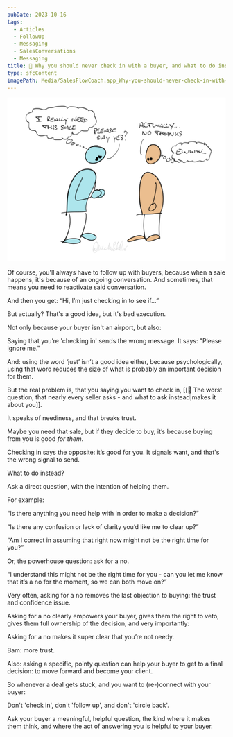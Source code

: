 ```yaml
---
pubDate: 2023-10-16
tags:
  - Articles
  - FollowUp
  - Messaging
  - SalesConversations
  - Messaging
title: 📄 Why you should never check in with a buyer, and what to do instead
type: sfcContent
imagePath: Media/SalesFlowCoach.app_Why-you-should-never-check-in-with-a-buyer-and-what-to-do-instead_MartinStellar.png
---
```


![](Media/SalesFlowCoach.app_Why-you-should-never-check-in-with-a-buyer-and-what-to-do-instead_MartinStellar.png)

Of course, you'll always have to follow up with buyers, because when a sale happens, it's because of an ongoing conversation. And sometimes, that means you need to reactivate said conversation. 

And then you get: “Hi, I’m just checking in to see if…”

But actually? That's a good idea, but it's bad execution.

Not only because your buyer isn't an airport, but also:

Saying that you’re 'checking in' sends the wrong message. It says: "Please ignore me."

And: using the word ‘just’ isn’t a good idea either, because psychologically, using that word reduces the size of what is probably an important decision for them.

But the real problem is, that you saying you want to check in, [[📄 The worst question, that nearly every seller asks - and what to ask instead|makes it about you]].

It speaks of neediness, and that breaks trust.

Maybe you need that sale, but if they decide to buy, it’s because buying from you is good _for them_.

Checking in says the opposite: it’s good for you. It signals want, and that's the wrong signal to send.

What to do instead?

Ask a direct question, with the intention of helping them.

For example:

“Is there anything you need help with in order to make a decision?”

“Is there any confusion or lack of clarity you’d like me to clear up?”

“Am I correct in assuming that right now might not be the right time for you?”

Or, the powerhouse question: ask for a no.

“I understand this might not be the right time for you - can you let me know that it’s a no for the moment, so we can both move on?”

Very often, asking for a no removes the last objection to buying: the trust and confidence issue.

Asking for a no clearly empowers your buyer, gives them the right to veto, gives them full ownership of the decision, and very importantly:

Asking for a no makes it super clear that you’re not needy.

Bam: more trust.

Also: asking a specific, pointy question can help your buyer to get to a final decision: to move forward and become your client.

So whenever a deal gets stuck, and you want to (re-)connect with your buyer:

Don't 'check in', don't 'follow up', and don't 'circle back'.

Ask your buyer a meaningful, helpful question, the kind where it makes them think, and where the act of answering you is helpful to your buyer. 


